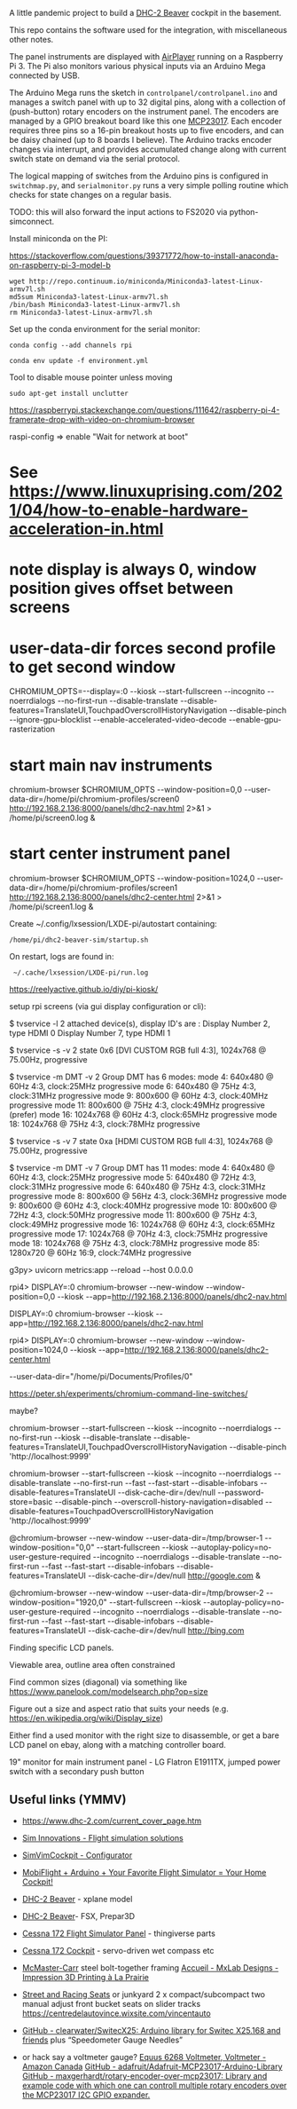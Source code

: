 A little pandemic project to build a
[DHC-2 Beaver](https://en.wikipedia.org/wiki/De_Havilland_Canada_DHC-2_Beaver)
cockpit in the basement.


This repo contains the software used for the integration, with miscellaneous other notes.

The panel instruments are displayed with [AirPlayer](https://siminnovations.com/)
running on a Raspberry Pi 3.  The Pi also monitors various physical inputs
via an Arduino Mega connected by USB.

The Arduino Mega runs the sketch in `controlpanel/controlpanel.ino`
and manages a switch panel with up to 32 digital pins,
along with a collection of (push-button) rotary encoders on the instrument panel.
The encoders are managed by a GPIO breakout board like this one
[MCP23017](https://www.amazon.ca/Waveshare-MCP23017-Expansion-Interface-Expands/dp/B07P2H1NZG/ref=pd_lpo_147_t_2/142-1911766-2859153).
Each encoder requires three pins so a 16-pin breakout
hosts up to five encoders, and can be daisy chained (up to 8 boards I believe).
The Arduino tracks encoder changes via interrupt,
and provides accumulated change along with current switch state on demand via the serial protocol.

The logical mapping of switches from the Arduino pins is configured in `switchmap.py`,
and `serialmonitor.py` runs a very simple polling routine which checks for state changes
on a regular basis.

TODO: this will also forward the input actions to FS2020 via python-simconnect.




Install miniconda on the PI:

https://stackoverflow.com/questions/39371772/how-to-install-anaconda-on-raspberry-pi-3-model-b

    wget http://repo.continuum.io/miniconda/Miniconda3-latest-Linux-armv7l.sh
    md5sum Miniconda3-latest-Linux-armv7l.sh
    /bin/bash Miniconda3-latest-Linux-armv7l.sh
    rm Miniconda3-latest-Linux-armv7l.sh

Set up the conda environment for the serial monitor:

    conda config --add channels rpi

    conda env update -f environment.yml


Tool to disable mouse pointer unless moving

    sudo apt-get install unclutter





https://raspberrypi.stackexchange.com/questions/111642/raspberry-pi-4-framerate-drop-with-video-on-chromium-browser



raspi-config => enable "Wait for network at boot"


# See https://www.linuxuprising.com/2021/04/how-to-enable-hardware-acceleration-in.html
# note display is always 0, window position gives offset between screens
# user-data-dir forces second profile to get second window
CHROMIUM_OPTS=--display=:0 --kiosk --start-fullscreen --incognito --noerrdialogs --no-first-run --disable-translate --disable-features=TranslateUI,TouchpadOverscrollHistoryNavigation --disable-pinch --ignore-gpu-blocklist --enable-accelerated-video-decode --enable-gpu-rasterization

# start main nav instruments
chromium-browser $CHROMIUM_OPTS --window-position=0,0 --user-data-dir=/home/pi/chromium-profiles/screen0 http://192.168.2.136:8000/panels/dhc2-nav.html 2>&1 > /home/pi/screen0.log &

# start center instrument panel
chromium-browser $CHROMIUM_OPTS --window-position=1024,0 --user-data-dir=/home/pi/chromium-profiles/screen1 http://192.168.2.136:8000/panels/dhc2-center.html 2>&1 > /home/pi/screen1.log &




Create ~/.config/lxsession/LXDE-pi/autostart containing:

    /home/pi/dhc2-beaver-sim/startup.sh


On restart, logs are found in:

     ~/.cache/lxsession/LXDE-pi/run.log



https://reelyactive.github.io/diy/pi-kiosk/



setup rpi screens (via gui display configuration or cli):


$ tvservice -l
2 attached device(s), display ID's are :
Display Number 2, type HDMI 0
Display Number 7, type HDMI 1

$ tvservice -s -v 2
state 0x6 [DVI CUSTOM RGB full 4:3], 1024x768 @ 75.00Hz, progressive

$ tvservice -m DMT -v 2
Group DMT has 6 modes:
           mode 4: 640x480 @ 60Hz 4:3, clock:25MHz progressive
           mode 6: 640x480 @ 75Hz 4:3, clock:31MHz progressive
           mode 9: 800x600 @ 60Hz 4:3, clock:40MHz progressive
           mode 11: 800x600 @ 75Hz 4:3, clock:49MHz progressive
  (prefer) mode 16: 1024x768 @ 60Hz 4:3, clock:65MHz progressive
           mode 18: 1024x768 @ 75Hz 4:3, clock:78MHz progressive

$ tvservice -s -v 7
state 0xa [HDMI CUSTOM RGB full 4:3], 1024x768 @ 75.00Hz, progressive

$ tvservice -m DMT -v 7
Group DMT has 11 modes:
           mode 4: 640x480 @ 60Hz 4:3, clock:25MHz progressive
           mode 5: 640x480 @ 72Hz 4:3, clock:31MHz progressive
           mode 6: 640x480 @ 75Hz 4:3, clock:31MHz progressive
           mode 8: 800x600 @ 56Hz 4:3, clock:36MHz progressive
           mode 9: 800x600 @ 60Hz 4:3, clock:40MHz progressive
           mode 10: 800x600 @ 72Hz 4:3, clock:50MHz progressive
           mode 11: 800x600 @ 75Hz 4:3, clock:49MHz progressive
           mode 16: 1024x768 @ 60Hz 4:3, clock:65MHz progressive
           mode 17: 1024x768 @ 70Hz 4:3, clock:75MHz progressive
           mode 18: 1024x768 @ 75Hz 4:3, clock:78MHz progressive
           mode 85: 1280x720 @ 60Hz 16:9, clock:74MHz progressive


g3py> uvicorn metrics:app --reload --host 0.0.0.0

rpi4> DISPLAY=:0 chromium-browser --new-window --window-position=0,0 --kiosk --app=http://192.168.2.136:8000/panels/dhc2-nav.html

DISPLAY=:0 chromium-browser --kiosk --app=http://192.168.2.136:8000/panels/dhc2-nav.html

rpi4> DISPLAY=:0 chromium-browser --new-window --window-position=1024,0 --kiosk --app=http://192.168.2.136:8000/panels/dhc2-center.html




--user-data-dir="/home/pi/Documents/Profiles/0"


https://peter.sh/experiments/chromium-command-line-switches/

maybe?


chromium-browser --start-fullscreen --kiosk --incognito --noerrdialogs  --no-first-run --kiosk --disable-translate --disable-features=TranslateUI,TouchpadOverscrollHistoryNavigation  --disable-pinch 'http://localhost:9999'



chromium-browser --start-fullscreen --kiosk --incognito --noerrdialogs --disable-translate --no-first-run --fast --fast-start --disable-infobars --disable-features=TranslateUI --disk-cache-dir=/dev/null  --password-store=basic --disable-pinch --overscroll-history-navigation=disabled --disable-features=TouchpadOverscrollHistoryNavigation 'http://localhost:9999'




@chromium-browser --new-window --user-data-dir=/tmp/browser-1 --window-position="0,0" --start-fullscreen --kiosk --autoplay-policy=no-user-gesture-required --incognito --noerrdialogs --disable-translate --no-first-run --fast --fast-start --disable-infobars --disable-features=TranslateUI --disk-cache-dir=/dev/null http://google.com &

@chromium-browser --new-window --user-data-dir=/tmp/browser-2 --window-position="1920,0" --start-fullscreen --kiosk --autoplay-policy=no-user-gesture-required --incognito --noerrdialogs --disable-translate --no-first-run --fast --fast-start --disable-infobars --disable-features=TranslateUI --disk-cache-dir=/dev/null http://bing.com






Finding specific LCD panels.

Viewable area, outline area often constrained

Find common sizes (diagonal) via something like https://www.panelook.com/modelsearch.php?op=size

Figure out a size and aspect ratio that suits your needs (e.g. https://en.wikipedia.org/wiki/Display_size)

Either find a used monitor with the right size to disassemble,
or get a bare LCD panel on ebay, along with a matching controller board.

19" monitor for main instrument panel - LG Flatron E1911TX, jumped power switch with a secondary push button



Useful links (YMMV)
---

- https://www.dhc-2.com/current_cover_page.htm

- [Sim Innovations - Flight simulation solutions](https://siminnovations.com/)
- [SimVimCockpit - Configurator](https://simvim.com/)
- [MobiFlight + Arduino + Your Favorite Flight Simulator = Your Home Cockpit!](https://www.mobiflight.com/en/index.html)
- [DHC-2 Beaver](https://store.x-plane.org/DHC-2-Beaver_p_395.html) - xplane model
- [DHC-2 Beaver](https://milviz.com/flight/products/DHC2/)- FSX, Prepar3D
- [Cessna 172 Flight Simulator Panel](https://cessna172sim.allanglen.com/) - thingiverse parts
- [Cessna 172 Cockpit](https://flyingforfun.weebly.com/cessna-172-cockpit.html/) - servo-driven wet compass etc
- [McMaster-Carr](https://www.mcmaster.com/telescoping-tubing/steel-bolt-together-framing-and-fittings/) steel bolt-together framing
[Accueil - MxLab Designs - Impression 3D Printing à La Prairie](https://www.mxlabdesigns.ca/)
- [Street and Racing Seats](http://www.performance-world.com/Street-and-Racing-Seats-s/1872.htm) or junkyard 2 x compact/subcompact two manual adjust front bucket seats on slider tracks https://centredelautovince.wixsite.com/vincentauto
- [GitHub - clearwater/SwitecX25: Arduino library for Switec X25.168 and friends](https://github.com/clearwater/SwitecX25)  plus “Speedometer Gauge Needles”
- or hack say a voltmeter gauge? [Equus 6268 Voltmeter, Voltmeter - Amazon Canada](https://www.amazon.ca/Equus-6268-Voltmeter/dp/B000EVU8YS/ref=sr_1_1?dchild=1&keywords=Equus+6268&qid=1617119590&s=automotive&sr=1-1)
[GitHub - adafruit/Adafruit-MCP23017-Arduino-Library](https://github.com/adafruit/Adafruit-MCP23017-Arduino-Library/)
[GitHub - maxgerhardt/rotary-encoder-over-mcp23017: Library and example code with which one can controll multiple rotary encoders over the MCP23017 I2C GPIO expander.](https://github.com/maxgerhardt/rotary-encoder-over-mcp23017)
